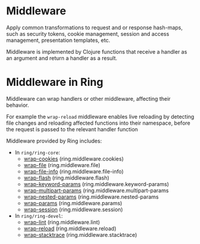 # Middleware
Apply common transformations to request and or response hash-maps, such as security tokens, cookie management, session and access management, presentation templates, etc.

Middleware is implemented by Clojure functions that receive a handler as an argument and return a handler as a result.


# Middleware in Ring
Middleware can wrap handlers or other middleware, affecting their behavior.

For example the `wrap-reload` middleware enables live reloading by detecting file changes and reloading affected functions into their namespace, before the request is passed to the relevant handler function

Middleware provided by Ring includes:

* In `ring/ring-core`:
   * [wrap-cookies](https://github.com/mmcgrana/ring/blob/master/ring-core/src/ring/middleware/cookies.clj#L124) (ring.middleware.cookies)
   * [wrap-file](https://github.com/mmcgrana/ring/blob/master/ring-core/src/ring/middleware/file.clj#L14) (ring.middleware.file)
   * [wrap-file-info](https://github.com/mmcgrana/ring/blob/master/ring-core/src/ring/middleware/file_info.clj#L89) (ring.middleware.file-info)
   * [wrap-flash](https://github.com/mmcgrana/ring/blob/master/ring-core/src/ring/middleware/flash.clj#L4) (ring.middleware.flash)
   * [wrap-keyword-params](https://github.com/mmcgrana/ring/blob/master/ring-core/src/ring/middleware/keyword_params.clj#L15) (ring.middleware.keyword-params)
   * [wrap-multipart-params](https://github.com/mmcgrana/ring/blob/master/ring-core/src/ring/middleware/multipart_params.clj#L60) (ring.middleware.multipart-params
   * [wrap-nested-params](https://github.com/mmcgrana/ring/blob/master/ring-core/src/ring/middleware/nested_params.clj#L47) (ring.middleware.nested-params
   * [wrap-params](https://github.com/mmcgrana/ring/blob/master/ring-core/src/ring/middleware/params.clj#L54) (ring.middleware.params)
   * [wrap-session](https://github.com/mmcgrana/ring/blob/master/ring-core/src/ring/middleware/session.clj#L6) (ring.middleware.session)
* In `ring/ring-devel`:
   * [wrap-lint](https://github.com/mmcgrana/ring/blob/master/ring-devel/src/ring/middleware/lint.clj#L84) (ring.middleware.lint)
   * [wrap-reload](https://github.com/mmcgrana/ring/blob/master/ring-devel/src/ring/middleware/reload.clj#L4) (ring.middleware.reload)
   * [wrap-stacktrace](https://github.com/mmcgrana/ring/blob/master/ring-devel/src/ring/middleware/stacktrace.clj#L75) (ring.middleware.stacktrace)

<!-- TODO: check list of middleware and prioritize or group, making them easier to understand. -->
